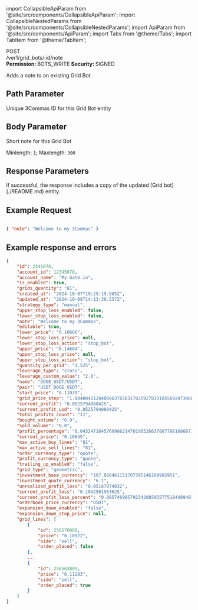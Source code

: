 import CollapsibleApiParam from '@site/src/components/CollapsibleApiParam';
import CollapsibleNestedParams from '@site/src/components/CollapsibleNestedParams';
import ApiParam from '@site/src/components/ApiParam';
import Tabs from '@theme/Tabs';
import TabItem from '@theme/TabItem';

<div className="main-container-endpoint">
    <div className="container-endpoint">
            <div className="container-method-post">
                <span className="endpoint-method">POST</span>
            </div>
              <div className="container-url">
                <span className="endpoint-url">/ver1/grid_bots/:id/note</span>
           </div>
    </div>
    <div className="container-permission">
        <span className="permission-description"><strong>Permission: </strong>BOTS_WRITE</span>
        <span className="permission-description"><strong>Security: </strong>SIGNED</span>
    </div>
</div>

<p className="p-method-discription">
  Adds a note to an existing Grid Bot
</p>

<h2> Path Parameter </h2>
<ApiParam name='id' type='integer' id="id" required>
   Unique 3Commas ID for this Grid Bot entity
</ApiParam>

<h2> Body Parameter </h2>
<ApiParam name='note' type='integer' id="note" required>
   <p>Short note for this Grid Bot</p>
   <p>Minlength: <code>1</code>; Maxlength: <code>300</code></p>
</ApiParam>


<h2> Response Parameters </h2>

<p>If successful, the response includes a copy of the updated [Grid bot](./README.md) entity.</p>

<h2> Example Request </h2>

<div style={{ margin: '20px', padding: '10px' }}>

```json title="POST  /ver1/grid_bots/2345678/note"

{ "note": "Welcome to my 3Commas" } 

```
</div>


<h2> Example response and errors</h2>
<div style={{ margin: '20px', padding: '10px' }}>
<Tabs>
  <TabItem value="201" label="201 Created" attributes={{className: "green"}}>

```json
{
    "id": 2345678,
    "account_id": 12345678,
    "account_name": "My Gate.io",
    "is_enabled": true,
    "grids_quantity": "81",
    "created_at": "2024-10-07T19:25:19.985Z",
    "updated_at": "2024-10-09T14:13:39.557Z",
    "strategy_type": "manual",
    "upper_stop_loss_enabled": false,
    "lower_stop_loss_enabled": false,
    "note": "Welcome to my 3Commas",
    "editable": true,
    "lower_price": "0.10666",
    "lower_stop_loss_price": null,
    "lower_stop_loss_action": "stop_bot",
    "upper_price": "0.14684",
    "upper_stop_loss_price": null,
    "upper_stop_loss_action": "stop_bot",
    "quantity_per_grid": "1.525",
    "leverage_type": "cross",
    "leverage_custom_value": "2.0",
    "name": "DOGE_USDT/USDT",
    "pair": "USDT_DOGE_USDT",
    "start_price": "0.11039",
    "grid_price_step": "1.00400421244009637656317025927833165569247348802034686",
    "current_profit": "0.0525794080425",
    "current_profit_usd": "0.0525794080425",
    "total_profits_count": "11",
    "bought_volume": "0.0",
    "sold_volume": "0.0",
    "profit_percentage": "0.0432471845769986214701905266378677861600871",
    "current_price": "0.10845",
    "max_active_buy_lines": "81",
    "max_active_sell_lines": "81",
    "order_currency_type": "quote",
    "profit_currency_type": "quote",
    "trailing_up_enabled": "false",
    "grid_type": "geometric",
    "investment_base_currency": "187.866461151707395146189982951",
    "investment_quote_currency": "6.1",
    "unrealized_profit_loss": "0.05167074832",
    "current_profit_loss": "0.1042501563625",
    "current_profit_loss_percent": "0.0857469857923420859557751844894011126939894",
    "orderbook_price_currency": "USDT",
    "expansion_down_enabled": "false",
    "expansion_down_stop_price": null,
    "grid_lines": [
        {
            "id": 256570088,
            "price": "0.10972",
            "side": "sell",
            "order_placed": false
        },
        ... 
        {
            "id": 256563805,
            "price": "0.11283",
            "side": "sell",
            "order_placed": true
        }
    ]
}
```
   </TabItem>
    </Tabs>
</div>

